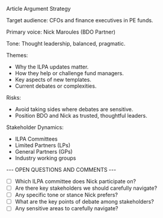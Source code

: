 Article Argument Strategy

Target audience: CFOs and finance executives in PE funds.

Primary voice: Nick Maroules (BDO Partner)

Tone: Thought leadership, balanced, pragmatic.

Themes:
- Why the ILPA updates matter.
- How they help or challenge fund managers.
- Key aspects of new templates.
- Current debates or complexities.

Risks:
- Avoid taking sides where debates are sensitive.
- Position BDO and Nick as trusted, thoughtful leaders.

Stakeholder Dynamics:
- ILPA Committees
- Limited Partners (LPs)
- General Partners (GPs)
- Industry working groups

--- OPEN QUESTIONS AND COMMENTS ---
- [ ] Which ILPA committee does Nick participate on?
- [ ] Are there key stakeholders we should carefully navigate?
- [ ] Any specific tone or stance Nick prefers?
- [ ] What are the key points of debate among stakeholders?
- [ ] Any sensitive areas to carefully navigate?
